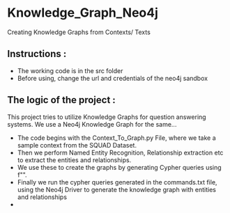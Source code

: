 # Knowledge_Graph_Neo4j
Creating Knowledge Graphs from Contexts/ Texts

## Instructions : 
- The working code is in the src folder
- Before using, change the url and credentials of the neo4j sandbox

## The logic of the project : 
This project tries to utilize Knowledge Graphs for question answering systems.
We use a Neo4j Knowledge Graph for the same...

- The code begins with the Context_To_Graph.py File, where we take a sample context from the SQUAD Dataset.
- Then we perform Named Entity Recognition, Relationship extraction etc to extract the entities and relationships.
- We use these to create the graphs by generating Cypher queries using f"".
- Finally we run the cypher queries generated in the commands.txt file, using the Neo4j Driver to generate the knowledge graph with entities and relationships
- 
